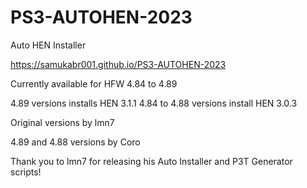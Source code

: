 # PS3-AUTOHEN-2023

Auto HEN Installer

https://samukabr001.github.io/PS3-AUTOHEN-2023

Currently available for HFW 4.84 to 4.89

4.89 versions installs HEN 3.1.1
4.84 to 4.88 versions install HEN 3.0.3

Original versions by lmn7

4.89 and 4.88 versions by Coro

Thank you to lmn7 for releasing his Auto
Installer and P3T Generator scripts!
